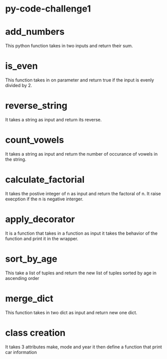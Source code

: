 # py-code-challenge1

# add_numbers
This python function takes in two inputs and return their sum.

# is_even
This function takes in on parameter and return true if the input 
is evenly divided by 2.

# reverse_string
It takes a string  as input and return its reverse.

# count_vowels
It takes a string as input and return the number of occurance of
vowels in the string.

# calculate_factorial
It takes the postive integer of n as input and return the factoral 
of n.
It raise execption if the n is negative interger.

# apply_decorator
It is a function that takes in a function as input
it takes the behavior of the function and print it in the wrapper.

# sort_by_age
This take a list of tuples and return the new list of tuples
sorted by age in ascending order

# merge_dict
This function takes in two dict as input and return new one dict.

# class creation
It takes 3 attributes make, mode and year
it then define a function that print car information

